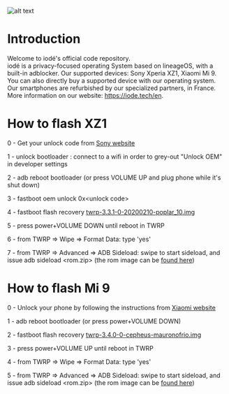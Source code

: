 ![alt text](https://github.com/iodeOS/ota/blob/master/iode_20174.png)

# Introduction

Welcome to iodé's official code repository.      
iodé is a privacy-focused operating System based on lineageOS, with a built-in adblocker. 
Our supported devices: Sony Xperia XZ1, Xiaomi Mi 9.  
You can also directly buy a supported device with our operating system. Our smartphones are refurbished by our specialized partners, in France.  
More information on our website: https://iode.tech/en.

# How to flash XZ1

0 - Get your unlock code from [Sony website](https://developer.sony.com/develop/open-devices/get-started/unlock-bootloader)

1 - unlock bootloader : connect to a wifi in order to
grey-out "Unlock OEM" in developer settings

2 - adb reboot bootloader (or press VOLUME UP and plug phone while it's shut down)

3 - fastboot oem unlock 0x\<unlock code\>

4 - fastboot flash recovery [twrp-3.3.1-0-20200210-poplar_10.img](https://github.com/iodeOS/ota/releases/download/v1.0/twrp-3.3.1-0-20200210-poplar_10.img)
  
5 - press power+VOLUME DOWN until reboot in TWRP

6 - from TWRP => Wipe => Format Data: type 'yes'

7 - from TWRP => Advanced => ADB Sideload: swipe to start sideload, and issue adb sideload \<rom.zip\> (the rom image can be [found here](https://github.com/iodeOS/ota/releases/tag/v1.0))

# How to flash Mi 9

0 - Unlock your phone by following the instructions from [Xiaomi website](https://en.miui.com/unlock/)

1 - adb reboot bootloader (or press power+VOLUME DOWN)

2 - fastboot flash recovery [twrp-3.4.0-0-cepheus-mauronofrio.img](https://github.com/iodeOS/ota/releases/download/v1.0/twrp-3.4.0-0-cepheus-mauronofrio.img)

3 - press power+VOLUME UP until reboot in TWRP

4 - from TWRP => Wipe => Format Data: type 'yes'

5 - from TWRP => Advanced => ADB Sideload: swipe to start sideload, and issue adb sideload \<rom.zip\> (the rom image can be [found here](https://github.com/iodeOS/ota/releases/tag/v1.0))
